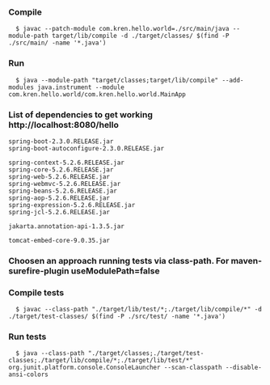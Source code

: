 ### Compile
`   $ javac --patch-module com.kren.hello.world=./src/main/java --module-path target/lib/compile -d ./target/classes/ $(find -P ./src/main/ -name '*.java') `

### Run
`   $ java --module-path "target/classes;target/lib/compile" --add-modules java.instrument --module com.kren.hello.world/com.kren.hello.world.MainApp `

### List of dependencies to get working http://localhost:8080/hello
````
spring-boot-2.3.0.RELEASE.jar
spring-boot-autoconfigure-2.3.0.RELEASE.jar

spring-context-5.2.6.RELEASE.jar
spring-core-5.2.6.RELEASE.jar
spring-web-5.2.6.RELEASE.jar
spring-webmvc-5.2.6.RELEASE.jar
spring-beans-5.2.6.RELEASE.jar
spring-aop-5.2.6.RELEASE.jar
spring-expression-5.2.6.RELEASE.jar
spring-jcl-5.2.6.RELEASE.jar

jakarta.annotation-api-1.3.5.jar

tomcat-embed-core-9.0.35.jar
````

### Choosen an approach running tests via class-path. For maven-surefire-plugin useModulePath=false

### Compile tests
`   $ javac --class-path "./target/lib/test/*;./target/lib/compile/*" -d ./target/test-classes/ $(find -P ./src/test/ -name '*.java') `

### Run tests
`   $ java --class-path "./target/classes;./target/test-classes;./target/lib/compile/*;./target/lib/test/*" org.junit.platform.console.ConsoleLauncher --scan-classpath --disable-ansi-colors `
